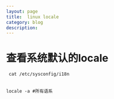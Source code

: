 ```yaml
---
layout: page
title:	linux locale
category: blog
description: 
---
```

# 查看系统默认的locale
	 cat /etc/sysconfig/i18n
	
## 
	locale -a #所有语系

